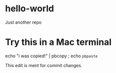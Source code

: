 # hello-world
Just another repo
# Try this in a Mac terminal
echo "i was copied!" | pbcopy ; echo `pbpaste`

This edit is ment for commit changes.
